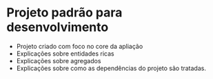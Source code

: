 # Projeto padrão para desenvolvimento

- Projeto criado com foco no core da apliação
- Explicações sobre entidades ricas
- Explicações sobre agregados
- Explicações sobre como as dependências do projeto são tratadas.